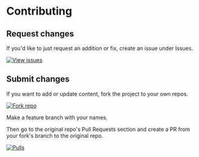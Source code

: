 # Contributing


## Request changes

If you'd like to just request an addition or fix, create an issue under Issues.

[![View issues](https://img.shields.io/badge/View-Issues-5d15a1?style=for-the-badge&logo=github)](https://github.com/MichaelCurrin/dev-cheatsheets/issues)


## Submit changes

If you want to add or update content, fork the project to your own repos.

[![Fork repo](https://img.shields.io/badge/Create-Fork-5d15a1?style=for-the-badge&logo=github)](https://github.com/MichaelCurrin/dev-cheatsheets/fork)

Make a feature branch with your names.

Then go to the original repo's Pull Requests section and create a PR from your fork's branch to the original repo.

[![Pulls](https://img.shields.io/badge/View-Pull_requests-5d15a1?style=for-the-badge&logo=github)](https://github.com/MichaelCurrin/dev-cheatsheets/pulls)
